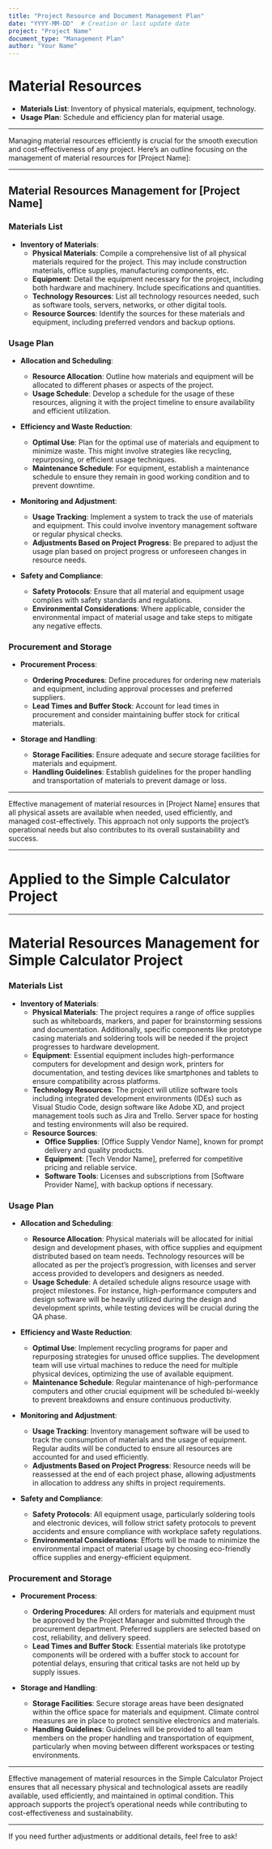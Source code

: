 ```yaml
---
title: "Project Resource and Document Management Plan"
date: "YYYY-MM-DD"  # Creation or last update date
project: "Project Name"
document_type: "Management Plan"
author: "Your Name"
---
```

# Material Resources

- **Materials List**: Inventory of physical materials, equipment, technology.
- **Usage Plan**: Schedule and efficiency plan for material usage.

---
Managing material resources efficiently is crucial for the smooth execution and cost-effectiveness of any project. Here’s an outline focusing on the management of material resources for [Project Name]:

---

## Material Resources Management for [Project Name]

### Materials List
- **Inventory of Materials**:
  - **Physical Materials**: Compile a comprehensive list of all physical materials required for the project. This may include construction materials, office supplies, manufacturing components, etc.
  - **Equipment**: Detail the equipment necessary for the project, including both hardware and machinery. Include specifications and quantities.
  - **Technology Resources**: List all technology resources needed, such as software tools, servers, networks, or other digital tools.
  - **Resource Sources**: Identify the sources for these materials and equipment, including preferred vendors and backup options.

### Usage Plan
- **Allocation and Scheduling**:
  - **Resource Allocation**: Outline how materials and equipment will be allocated to different phases or aspects of the project.
  - **Usage Schedule**: Develop a schedule for the usage of these resources, aligning it with the project timeline to ensure availability and efficient utilization.

- **Efficiency and Waste Reduction**:
  - **Optimal Use**: Plan for the optimal use of materials and equipment to minimize waste. This might involve strategies like recycling, repurposing, or efficient usage techniques.
  - **Maintenance Schedule**: For equipment, establish a maintenance schedule to ensure they remain in good working condition and to prevent downtime.

- **Monitoring and Adjustment**:
  - **Usage Tracking**: Implement a system to track the use of materials and equipment. This could involve inventory management software or regular physical checks.
  - **Adjustments Based on Project Progress**: Be prepared to adjust the usage plan based on project progress or unforeseen changes in resource needs.

- **Safety and Compliance**:
  - **Safety Protocols**: Ensure that all material and equipment usage complies with safety standards and regulations.
  - **Environmental Considerations**: Where applicable, consider the environmental impact of material usage and take steps to mitigate any negative effects.

### Procurement and Storage
- **Procurement Process**:
  - **Ordering Procedures**: Define procedures for ordering new materials and equipment, including approval processes and preferred suppliers.
  - **Lead Times and Buffer Stock**: Account for lead times in procurement and consider maintaining buffer stock for critical materials.

- **Storage and Handling**:
  - **Storage Facilities**: Ensure adequate and secure storage facilities for materials and equipment.
  - **Handling Guidelines**: Establish guidelines for the proper handling and transportation of materials to prevent damage or loss.

---

Effective management of material resources in [Project Name] ensures that all physical assets are available when needed, used efficiently, and managed cost-effectively. This approach not only supports the project’s operational needs but also contributes to its overall sustainability and success.

---
# Applied to the Simple Calculator Project 

---
# Material Resources Management for Simple Calculator Project

### Materials List
- **Inventory of Materials**:
  - **Physical Materials**: The project requires a range of office supplies such as whiteboards, markers, and paper for brainstorming sessions and documentation. Additionally, specific components like prototype casing materials and soldering tools will be needed if the project progresses to hardware development.
  - **Equipment**: Essential equipment includes high-performance computers for development and design work, printers for documentation, and testing devices like smartphones and tablets to ensure compatibility across platforms.
  - **Technology Resources**: The project will utilize software tools including integrated development environments (IDEs) such as Visual Studio Code, design software like Adobe XD, and project management tools such as Jira and Trello. Server space for hosting and testing environments will also be required.
  - **Resource Sources**: 
    - **Office Supplies**: [Office Supply Vendor Name], known for prompt delivery and quality products.
    - **Equipment**: [Tech Vendor Name], preferred for competitive pricing and reliable service.
    - **Software Tools**: Licenses and subscriptions from [Software Provider Name], with backup options if necessary.

### Usage Plan
- **Allocation and Scheduling**:
  - **Resource Allocation**: Physical materials will be allocated for initial design and development phases, with office supplies and equipment distributed based on team needs. Technology resources will be allocated as per the project’s progression, with licenses and server access provided to developers and designers as needed.
  - **Usage Schedule**: A detailed schedule aligns resource usage with project milestones. For instance, high-performance computers and design software will be heavily utilized during the design and development sprints, while testing devices will be crucial during the QA phase.

- **Efficiency and Waste Reduction**:
  - **Optimal Use**: Implement recycling programs for paper and repurposing strategies for unused office supplies. The development team will use virtual machines to reduce the need for multiple physical devices, optimizing the use of available equipment.
  - **Maintenance Schedule**: Regular maintenance of high-performance computers and other crucial equipment will be scheduled bi-weekly to prevent breakdowns and ensure continuous productivity.

- **Monitoring and Adjustment**:
  - **Usage Tracking**: Inventory management software will be used to track the consumption of materials and the usage of equipment. Regular audits will be conducted to ensure all resources are accounted for and used efficiently.
  - **Adjustments Based on Project Progress**: Resource needs will be reassessed at the end of each project phase, allowing adjustments in allocation to address any shifts in project requirements.

- **Safety and Compliance**:
  - **Safety Protocols**: All equipment usage, particularly soldering tools and electronic devices, will follow strict safety protocols to prevent accidents and ensure compliance with workplace safety regulations.
  - **Environmental Considerations**: Efforts will be made to minimize the environmental impact of material usage by choosing eco-friendly office supplies and energy-efficient equipment.

### Procurement and Storage
- **Procurement Process**:
  - **Ordering Procedures**: All orders for materials and equipment must be approved by the Project Manager and submitted through the procurement department. Preferred suppliers are selected based on cost, reliability, and delivery speed.
  - **Lead Times and Buffer Stock**: Essential materials like prototype components will be ordered with a buffer stock to account for potential delays, ensuring that critical tasks are not held up by supply issues.

- **Storage and Handling**:
  - **Storage Facilities**: Secure storage areas have been designated within the office space for materials and equipment. Climate control measures are in place to protect sensitive electronics and materials.
  - **Handling Guidelines**: Guidelines will be provided to all team members on the proper handling and transportation of equipment, particularly when moving between different workspaces or testing environments.

---

Effective management of material resources in the Simple Calculator Project ensures that all necessary physical and technological assets are readily available, used efficiently, and maintained in optimal condition. This approach supports the project’s operational needs while contributing to cost-effectiveness and sustainability.

--- 

If you need further adjustments or additional details, feel free to ask!
